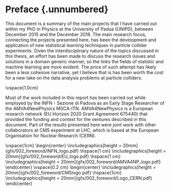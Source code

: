 
# Preface {.unnumbered}

This document is a summary of the main projects that I have
carried out within my PhD in Physics at the University of Padua (UNIPD),
between December 2015 and the December 2018. The main
research focus, connecting the projects
presented here, has been the development and application
of new statistical learning techniques in particle collider
experiments. Given the interdisciplinary nature of the topics
discussed in this thesis, an effort has been made to discuss
the research issues and solutions in a domain generic manner,
so the links the fields of statistic and machine learning
are more evident.
The price of such attempt has likely been a less cohesive
narrative, yet I believe that is has been worth the cost
for a new take on the data analysis problems
at particle colliders.


\vspace{1.0cm}

Most of the work included in this report has been carried
out while employed by the INFN - Sezione di Padova as an
Early Stage Researcher of the AMVA4NewPhysics MSCA-ITN.
AMVA4NewPhysics is a European research network (EU Horizon 
2020 Grant
Agreement 675440) that provided the funding and
context for the ventures described in this document.
Part of the results presented here were joint work
with other collaborators at CMS experiment
at LHC, which is based at the European Organisation for
Nuclear Research (CERN).

\vspace{1cm}
\begin{center}
\includegraphics[height = 20mm]{gfx/002_foreword/INFN_logo.pdf}
\hspace{1 cm}
\includegraphics[height = 20mm]{gfx/002_foreword/EU_logo.pdf}
\hspace{1 cm}
\includegraphics[height = 20mm]{gfx/002_foreword/AMVA4NP_logo.pdf}
\end{center}
\vspace{0.2 cm}
\begin{center}
\includegraphics[height = 20mm]{gfx/002_foreword/CMSlogo.pdf}
\hspace{1cm}
\includegraphics[height = 20mm]{gfx/002_foreword/Logo_CERN.pdf}
\end{center}
